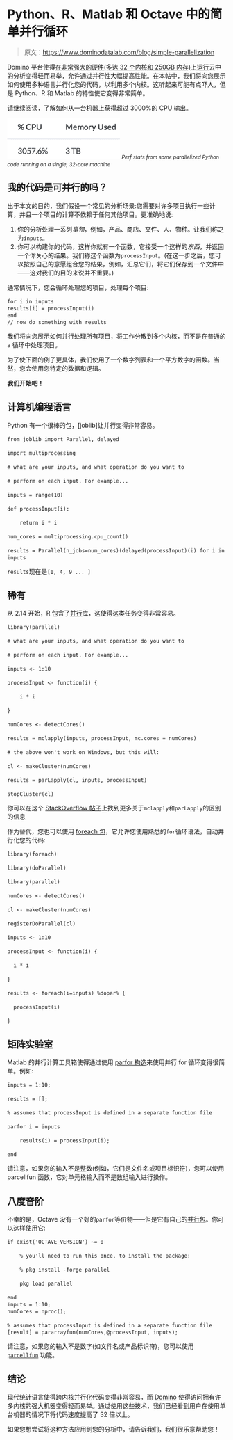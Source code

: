 # Python、R、Matlab 和 Octave 中的简单并行循环

> 原文：<https://www.dominodatalab.com/blog/simple-parallelization>

Domino 平台使得[在非常强大的硬件(多达 32 个内核和 250GB 内存)上运行云](/solutions/cloud-data-science)中的分析变得轻而易举，允许通过并行性大幅提高性能。在本帖中，我们将向您展示如何使用多种语言并行化您的代码，以利用多个内核。这听起来可能有点吓人，但是 Python、R 和 Matlab 的特性使它变得非常简单。

请继续阅读，了解如何从一台机器上获得超过 3000%的 CPU 输出。

![3000% CPU output from one machine](img/cb37438d07d5227122ca24ef1752a46f.png)
<small>*Perf stats from some parallelized Python code running on a single, 32-core machine*</small>

## 我的代码是可并行的吗？

出于本文的目的，我们假设一个常见的分析场景:您需要对许多项目执行一些计算，并且一个项目的计算不依赖于任何其他项目。更准确地说:

1.  你的分析处理一系列*事物*，例如，产品、商店、文件、人、物种。让我们称之为`inputs`。
2.  你可以构建你的代码，这样你就有一个函数，它接受一个这样的*东西*，并返回一个你关心的结果。我们称这个函数为`processInput`。(在这一步之后，您可以按照自己的意愿组合您的结果，例如，汇总它们，将它们保存到一个文件中——这对我们的目的来说并不重要。)

通常情况下，您会循环处理您的项目，处理每个项目:

```
for i in inputs
results[i] = processInput(i)
end
// now do something with results
```

我们将向您展示如何并行处理所有项目，将工作分散到多个内核，而不是在普通的 a 循环中处理项目。

为了使下面的例子更具体，我们使用了一个数字列表和一个平方数字的函数。当然，您会使用您特定的数据和逻辑。

**我们开始吧！**

## 计算机编程语言

Python 有一个很棒的包，[joblib]让并行变得非常容易。

```
from joblib import Parallel, delayed

import multiprocessing

# what are your inputs, and what operation do you want to

# perform on each input. For example...

inputs = range(10)

def processInput(i):

    return i * i

num_cores = multiprocessing.cpu_count()

results = Parallel(n_jobs=num_cores)(delayed(processInput)(i) for i in inputs
```

`results`现在是`[1, 4, 9 ... ]`

## 稀有

从 2.14 开始，R 包含了[并行](https://stat.ethz.ch/R-manual/R-devel/library/parallel/doc/parallel.pdf)库，这使得这类任务变得非常容易。

```
library(parallel)

# what are your inputs, and what operation do you want to 

# perform on each input. For example...

inputs <- 1:10

processInput <- function(i) {

    i * i

}

numCores <- detectCores()

results = mclapply(inputs, processInput, mc.cores = numCores)

# the above won't work on Windows, but this will:

cl <- makeCluster(numCores)

results = parLapply(cl, inputs, processInput)

stopCluster(cl)
```

你可以在这个 [StackOverflow 帖子](http://stackoverflow.com/questions/17196261/understanding-the-differences-between-mclapply-and-parlapply-in-r)上找到更多关于`mclapply`和`parLapply`的区别的信息

作为替代，您也可以使用 [foreach 包](http://cran.r-project.org/web/packages/foreach/vignettes/foreach.pdf)，它允许您使用熟悉的`for`循环语法，自动并行化您的代码:

```
library(foreach)

library(doParallel)

library(parallel)

numCores <- detectCores()

cl <- makeCluster(numCores)

registerDoParallel(cl)

inputs <- 1:10

processInput <- function(i) {

  i * i

}

results <- foreach(i=inputs) %dopar% {

  processInput(i)

}
```

## 矩阵实验室

Matlab 的并行计算工具箱使得通过使用 [parfor 构造](http://www.mathworks.com/help/distcomp/parfor.html)来使用并行 for 循环变得很简单。例如:

```
inputs = 1:10;

results = [];

% assumes that processInput is defined in a separate function file

parfor i = inputs

	results(i) = processInput(i);

end
```

请注意，如果您的输入不是整数(例如，它们是文件名或项目标识符)，您可以使用 parcellfun 函数，它对单元格输入而不是数组输入进行操作。

## 八度音阶

不幸的是，Octave 没有一个好的`parfor`等价物——但是它有自己的[并行包](http://octave.sourceforge.net/parallel/overview.html)。你可以这样使用它:

```
if exist('OCTAVE_VERSION') ~= 0

	% you'll need to run this once, to install the package:

	% pkg install -forge parallel

	pkg load parallel

end
inputs = 1:10;
numCores = nproc();

% assumes that processInput is defined in a separate function file
[result] = pararrayfun(numCores,@processInput, inputs);
```

请注意，如果您的输入不是数字(如文件名或产品标识符)，您可以使用 [`parcellfun`](http://octave.sourceforge.net/parallel/function/parcellfun.html) 功能。

## 结论

现代统计语言使得跨内核并行化代码变得非常容易，而 [Domino](/product/domino-enterprise-mlops-platform) 使得访问拥有许多内核的强大机器变得轻而易举。通过使用这些技术，我们已经看到用户在使用单台机器的情况下将代码速度提高了 32 倍以上。

如果您想尝试将这种方法应用到您的分析中，请告诉我们，我们很乐意帮助您！